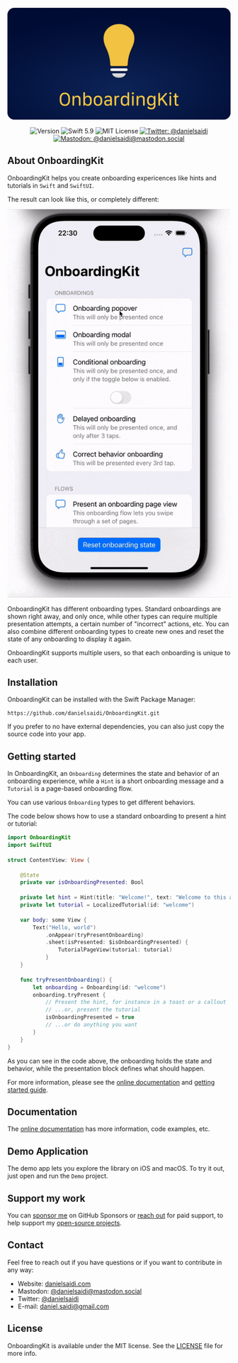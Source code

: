 <p align="center">
    <img src ="Resources/Logo_GitHub.png" alt="OnboardingKit Logo" title="OnboardingKit" />
</p>

<p align="center">
    <img src="https://img.shields.io/github/v/release/danielsaidi/OnboardingKit?color=%2300550&sort=semver" alt="Version" />
    <img src="https://img.shields.io/badge/Swift-5.9-orange.svg" alt="Swift 5.9" />
    <img src="https://img.shields.io/github/license/danielsaidi/OnboardingKit" alt="MIT License" />
    <a href="https://twitter.com/danielsaidi"><img src="https://img.shields.io/twitter/url?label=Twitter&style=social&url=https%3A%2F%2Ftwitter.com%2Fdanielsaidi" alt="Twitter: @danielsaidi" title="Twitter: @danielsaidi" /></a>
    <a href="https://mastodon.social/@danielsaidi"><img src="https://img.shields.io/mastodon/follow/000253346?label=mastodon&style=social" alt="Mastodon: @danielsaidi@mastodon.social" title="Mastodon: @danielsaidi@mastodon.social" /></a>
</p>


## About OnboardingKit

OnboardingKit helps you create onboarding expericences like hints and tutorials in `Swift` and `SwiftUI`. 

The result can look like this, or completely different:

<p align="center">
    <img src ="Resources/Demo.gif" />
</p>

OnboardingKit has different onboarding types. Standard onboardings are shown right away, and only once, while other types can require multiple presentation attempts, a certain number of "incorrect" actions, etc. You can also combine different onboarding types to create new ones and reset the state of any onboarding to display it again. 

OnboardingKit supports multiple users, so that each onboarding is unique to each user.



## Installation

OnboardingKit can be installed with the Swift Package Manager:

```
https://github.com/danielsaidi/OnboardingKit.git
```

If you prefer to no have external dependencies, you can also just copy the source code into your app.



## Getting started

In OnboardingKit, an ``Onboarding`` determines the state and behavior of an onboarding experience, while a `Hint` is a short onboarding message and a `Tutorial` is a page-based onboarding flow.

You can use various `Onboarding` types to get different behaviors. 

The code below shows how to use a standard onboarding to present a hint or tutorial:

```swift
import OnboardingKit
import SwiftUI

struct ContentView: View {

    @State
    private var isOnboardingPresented: Bool 
    
    private let hint = Hint(title: "Welcome!", text: "Welcome to this app.")
    private let tutorial = LocalizedTutorial(id: "welcome")

    var body: some View {
        Text("Hello, world")
            .onAppear(tryPresentOnboarding)
            .sheet(isPresented: $isOnboardingPresented) {
                TutorialPageView(tutorial: tutorial)
            }
    }
    
    func tryPresentOnboarding() {
        let onboarding = Onboarding(id: "welcome")
        onboarding.tryPresent { 
            // Present the hint, for instance in a toast or a callout
            // ...or, present the tutorial
            isOnboardingPresented = true
            // ...or do anything you want
        }
    }
}
```

As you can see in the code above, the onboarding holds the state and behavior, while the presentation block defines what should happen.

For more information, please see the [online documentation][Documentation] and [getting started guide][Getting-Started].



## Documentation

The [online documentation][Documentation] has more information, code examples, etc.



## Demo Application

The demo app lets you explore the library on iOS and macOS. To try it out, just open and run the `Demo` project.



## Support my work 

You can [sponsor me][Sponsors] on GitHub Sponsors or [reach out][Email] for paid support, to help support my [open-source projects][GitHub].



## Contact

Feel free to reach out if you have questions or if you want to contribute in any way:

* Website: [danielsaidi.com][Website]
* Mastodon: [@danielsaidi@mastodon.social][Mastodon]
* Twitter: [@danielsaidi][Twitter]
* E-mail: [daniel.saidi@gmail.com][Email]



## License

OnboardingKit is available under the MIT license. See the [LICENSE][License] file for more info.



[Email]: mailto:daniel.saidi@gmail.com
[Website]: https://www.danielsaidi.com
[GitHub]: https://www.github.com/danielsaidi
[Twitter]: https://www.twitter.com/danielsaidi
[Mastodon]: https://mastodon.social/@danielsaidi
[Sponsors]: https://github.com/sponsors/danielsaidi

[Documentation]: https://danielsaidi.github.io/OnboardingKit/documentation/onboardingKit/
[Getting-Started]: https://danielsaidi.github.io/OnboardingKit/documentation/onboardingKit/getting-started
[License]: https://github.com/danielsaidi/OnboardingKit/blob/master/LICENSE
